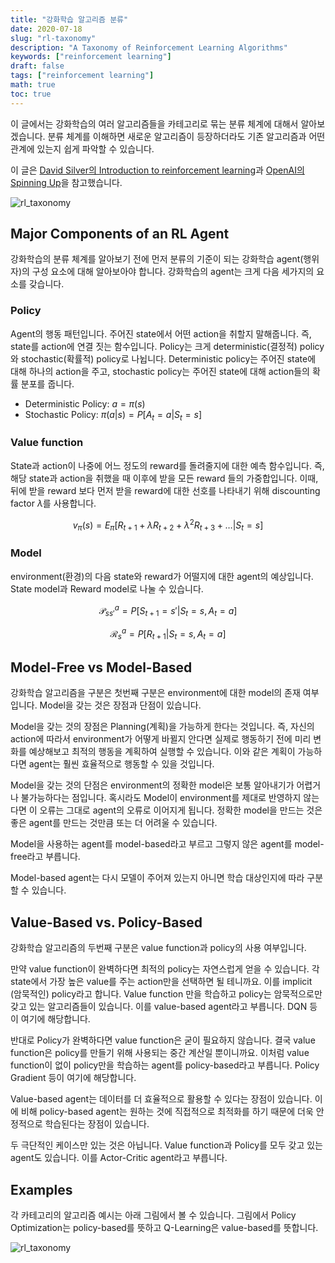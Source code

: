 ```yaml
---
title: "강화학습 알고리즘 분류"
date: 2020-07-18
slug: "rl-taxonomy"
description: "A Taxonomy of Reinforcement Learning Algorithms"
keywords: ["reinforcement learning"]
draft: false
tags: ["reinforcement learning"]
math: true
toc: true
---
```


이 글에서는 강화학습의 여러 알고리즘들을 카테고리로 묶는 분류 체계에 대해서 알아보겠습니다. 분류 체계를 이해하면 새로운 알고리즘이 등장하더라도 기존 알고리즘과 어떤 관계에 있는지 쉽게 파악할 수 있습니다.

이 글은 [David Silver의 Introduction to reinforcement learning]([https://www.davidsilver.uk/wp-content/uploads/2020/03/intro_RL.pdf](https://www.davidsilver.uk/wp-content/uploads/2020/03/intro_RL.pdf))과 [OpenAI의 Spinning Up](https://spinningup.openai.com/en/latest/spinningup/rl_intro2.html)을 참고했습니다.

![rl_taxonomy](/images/rl-taxonomy/rl_taxonomy.png)

## Major Components of an RL Agent

강화학습의 분류 체계를 알아보기 전에 먼저 분류의 기준이 되는 강화학습 agent(행위자)의 구성 요소에 대해 알아보아야 합니다. 강화학습의 agent는 크게 다음 세가지의 요소를 갖습니다.

### Policy

Agent의 행동 패턴입니다. 주어진 state에서 어떤 action을 취할지 말해줍니다. 즉, state를 action에 연결 짓는 함수입니다. Policy는 크게 deterministic(결정적) policy와 stochastic(확률적) policy로 나뉩니다. Deterministic policy는 주어진 state에 대해 하나의 action을 주고, stochastic policy는 주어진 state에 대해 action들의 확률 분포를 줍니다.

- Deterministic Policy: $a = \pi(s)$
- Stochastic Policy: $\pi(a|s) = P[A_t = a | S_t = s]$

### Value function

State과 action이 나중에 어느 정도의 reward를 돌려줄지에 대한 예측 함수입니다. 즉, 해당 state과 action을 취했을 때 이후에 받을 모든 reward 들의 가중합입니다. 이때, 뒤에 받을 reward 보다 먼저 받을 reward에 대한 선호를 나타내기 위해 discounting factor $\lambda$를 사용합니다.

$$v_{\pi}(s) = E_{\pi}[R_{t+1} + \lambda R_{t+2} + \lambda^2 R_{t+3} + … | S_t = s]$$

### Model

environment(환경)의 다음 state와 reward가 어떨지에 대한 agent의 예상입니다. State model과 Reward model로 나눌 수 있습니다.

$$\mathcal{P}^a_{ss'} = P[S_{t+1} = s' | S_t = s, A_t = a ]$$

$$\mathcal{R}^a_s = P[R_{t+1} | S_t = s, A_t = a ]$$

## Model-Free vs Model-Based

강화학습 알고리즘을 구분은 첫번째 구분은 environment에 대한 model의 존재 여부입니다. Model을 갖는 것은 장점과 단점이 있습니다. 

Model을 갖는 것의 장점은 Planning(계획)을 가능하게 한다는 것입니다. 즉, 자신의 action에 따라서 environment가 어떻게 바뀔지 안다면 실제로 행동하기 전에 미리 변화를 예상해보고 최적의 행동을 계획하여 실행할 수 있습니다. 이와 같은 계획이 가능하다면 agent는 훨씬 효율적으로 행동할 수 있을 것입니다.

Model을 갖는 것의 단점은 environment의 정확한 model은 보통 알아내기가 어렵거나 불가능하다는 점입니다. 혹시라도 Model이 environment를 제대로 반영하지 않는다면 이 오류는 그대로 agent의 오류로 이어지게 됩니다. 정확한 model을 만드는 것은 좋은 agent를 만드는 것만큼 또는 더 어려울 수 있습니다.

Model을 사용하는 agent를 model-based라고 부르고 그렇지 않은 agent를 model-free라고 부릅니다. 

Model-based agent는 다시 모델이 주어져 있는지 아니면 학습 대상인지에 따라 구분할 수 있습니다.

## Value-Based vs. Policy-Based

강화학습 알고리즘의 두번째 구분은 value function과 policy의 사용 여부입니다.

만약 value function이 완벽하다면 최적의 policy는 자연스럽게 얻을 수 있습니다. 각 state에서 가장 높은 value를 주는 action만을 선택하면 될 테니까요. 이를 implicit (암묵적인) policy라고 합니다. Value function 만을 학습하고 policy는 암묵적으로만 갖고 있는 알고리즘들이 있습니다. 이를 value-based agent라고 부릅니다. DQN 등이 여기에 해당합니다.

반대로 Policy가 완벽하다면 value function은 굳이 필요하지 않습니다. 결국 value function은 policy를 만들기 위해 사용되는 중간 계산일 뿐이니까요. 이처럼 value function이 없이 policy만을 학습하는 agent를 policy-based라고 부릅니다. Policy Gradient 등이 여기에 해당합니다.

Value-based agent는 데이터를 더 효율적으로 활용할 수 있다는 장점이 있습니다. 이에 비해 policy-based agent는 원하는 것에 직접적으로 최적화를 하기 때문에 더욱 안정적으로 학습된다는 장점이 있습니다.

두 극단적인 케이스만 있는 것은 아닙니다. Value function과 Policy를 모두 갖고 있는 agent도 있습니다. 이를 Actor-Critic agent라고 부릅니다. 

## Examples

각 카테고리의 알고리즘 예시는 아래 그림에서 볼 수 있습니다. 그림에서 Policy Optimization는 policy-based를 뜻하고 Q-Learning은 value-based를 뜻합니다.

![rl_taxonomy](/images/rl-taxonomy/rl_algorithms_9_15.svg)
